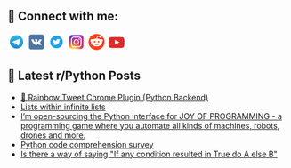 ## 🔎 Connect with me:
[<img src="https://github.com/bullbesh/bullbesh/blob/main/images/Telegram.png" width="32" height="32" />](https://t.me/bullbesh)
[<img src="https://github.com/bullbesh/bullbesh/blob/main/images/VK.png" width="32" height="32" />](https://vk.com/bullbesh)
[<img src="https://github.com/bullbesh/bullbesh/blob/main/images/Twitter.png" width="32" height="32" />](https://twitter.com/bullbesh1)
[<img src="https://github.com/bullbesh/bullbesh/blob/main/images/Instagram.png" width="32" height="32" />](https://www.instagram.com/bullbesh)
[<img src="https://github.com/bullbesh/bullbesh/blob/main/images/Reddit.png" width="32" height="32" />](https://www.reddit.com/user/bullbesh)
[<img src="https://github.com/bullbesh/bullbesh/blob/main/images/YouTube.png" width="32" height="32" />](https://www.youtube.com/channel/UCtfjRs6uzgq5mfm8S06WTcg)

## 📕 Latest r/Python Posts
<!-- BLOG-POST-LIST:START -->
- [🌈 Rainbow Tweet Chrome Plugin &lpar;Python Backend&rpar;](https://www.reddit.com/r/Python/comments/13lu3g3/rainbow_tweet_chrome_plugin_python_backend/)
- [Lists within infinite lists](https://www.reddit.com/r/Python/comments/13ltkk0/lists_within_infinite_lists/)
- [I’m open-sourcing the Python interface for JOY OF PROGRAMMING - a programming game where you automate all kinds of machines, robots, drones and more.](https://www.reddit.com/r/Python/comments/13ltk4q/im_opensourcing_the_python_interface_for_joy_of/)
- [Python code comprehension survey](https://www.reddit.com/r/Python/comments/13lsx1t/python_code_comprehension_survey/)
- [Is there a way of saying &quot;If any condition resulted in True do A else B&quot;](https://www.reddit.com/r/Python/comments/13lski7/is_there_a_way_of_saying_if_any_condition/)
<!-- BLOG-POST-LIST:END -->
